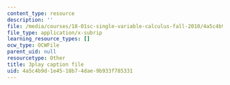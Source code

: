```yaml
---
content_type: resource
description: ''
file: /media/courses/18-01sc-single-variable-calculus-fall-2010/4a5c4b9d1e4518b74dae9b933f785331_XRkgBWbWvg4.srt
file_type: application/x-subrip
learning_resource_types: []
ocw_type: OCWFile
parent_uid: null
resourcetype: Other
title: 3play caption file
uid: 4a5c4b9d-1e45-18b7-4dae-9b933f785331
---
```

